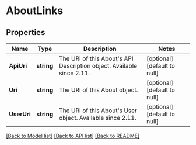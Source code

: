# AboutLinks

## Properties
Name | Type | Description | Notes
------------ | ------------- | ------------- | -------------
**ApiUri** | **string** | The URI of this About&#x27;s API Description object. Available since 2.11. | [optional] [default to null]
**Uri** | **string** | The URI of this About object. | [optional] [default to null]
**UserUri** | **string** | The URI of this About&#x27;s User object. Available since 2.11. | [optional] [default to null]

[[Back to Model list]](../README.md#documentation-for-models) [[Back to API list]](../README.md#documentation-for-api-endpoints) [[Back to README]](../README.md)

